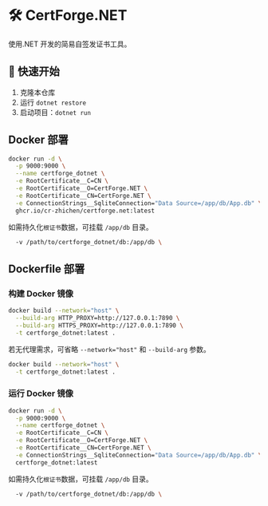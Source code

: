 # 🛠️ CertForge.NET

使用.NET 开发的简易自签发证书工具。

## 🚀 快速开始

1. 克隆本仓库
2. 运行 `dotnet restore`
3. 启动项目：`dotnet run`

## Docker 部署

```bash
docker run -d \
  -p 9000:9000 \
  --name certforge_dotnet \
  -e RootCertificate__C=CN \
  -e RootCertificate__O=CertForge.NET \
  -e RootCertificate__CN=CertForge.NET \
  -e ConnectionStrings__SqliteConnection="Data Source=/app/db/App.db" \
  ghcr.io/cr-zhichen/certforge.net:latest
```

如需持久化`根证书`数据，可挂载 `/app/db` 目录。
```bash
  -v /path/to/certforge_dotnet/db:/app/db \
```

## Dockerfile 部署

### 构建 Docker 镜像

``` bash
docker build --network="host" \
  --build-arg HTTP_PROXY=http://127.0.0.1:7890 \
  --build-arg HTTPS_PROXY=http://127.0.0.1:7890 \
  -t certforge_dotnet:latest .
```

若无代理需求，可省略 `--network="host"` 和 `--build-arg` 参数。

```bash
docker build --network="host" \
  -t certforge_dotnet:latest .
```

### 运行 Docker 镜像

``` bash
docker run -d \
  -p 9000:9000 \
  --name certforge_dotnet \
  -e RootCertificate__C=CN \
  -e RootCertificate__O=CertForge.NET \
  -e RootCertificate__CN=CertForge.NET \
  -e ConnectionStrings__SqliteConnection="Data Source=/app/db/App.db" \
  certforge_dotnet:latest
```

如需持久化`根证书`数据，可挂载 `/app/db` 目录。
```bash
  -v /path/to/certforge_dotnet/db:/app/db \
```
